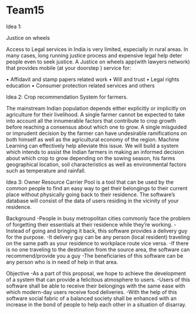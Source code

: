 # Team15
Idea 1:

Justice on wheels

Access to Legal services in India is very limited, especially in rural areas. In many cases, long running justice process and expensive legal help deter people even to seek justice. A Justice on wheels app(with lawyers network) that provides mobile (at your doorstep ) service for:

•	Affidavit and stamp papers related work
•	Will and trust
•	Legal rights education 
•	Consumer protection related services and others

Idea 2:
Crop recommendation System  for farmers.


The mainstream Indian population depends either explicitly or implicitly on agriculture for their livelihood.
A single farmer cannot be expected to take into account all the innumerable factors that contribute to crop growth before reaching a consensus about which one to grow.
A single misguided or imprudent decision by the farmer can have undesirable ramifications on both himself as well as the agricultural economy of the region.
Machine Learning can effectively help alleviate this issue.
We will build a system which intends to assist the Indian farmers in making an informed decision about which crop to grow depending on the sowing season, his farms geographical location, soil characteristics as well as environmental factors such as temperature and rainfall.

Idea 3: 
Owner Resource Carrier Pool is a tool that can be used by the common people to find an easy way to get their belongings to their current place without physically going back to their residence.
The software’s database will consist of the data of users residing in the vicinity of your residence.

Background
-People in busy metropolitan cities commonly face the problem of forgetting their essentials at their residence while they’re working.
-Instead of going and bringing it back, this software provides a delivery guy for the purpose.
-It delivery guy can be any person (local resident) traveling on the same path as your residence to workplace route vice versa.
-If there is no one traveling to the destination from the source area, the software can recommend/provide you a guy 
-The beneficiaries of this software can be any person who is in need of help in that area.

Objective
-As a part of this proposal, we hope to achieve the development of a system that can provide a felicitous atmosphere to users.
-Users of this software shall be able to receive their belongings with the same ease with which modern-day users receive food deliveries.
-With the help of this software social fabric of a balanced society shall be enhanced with an increase in the bond of people to help each other in a situation of disarray.
